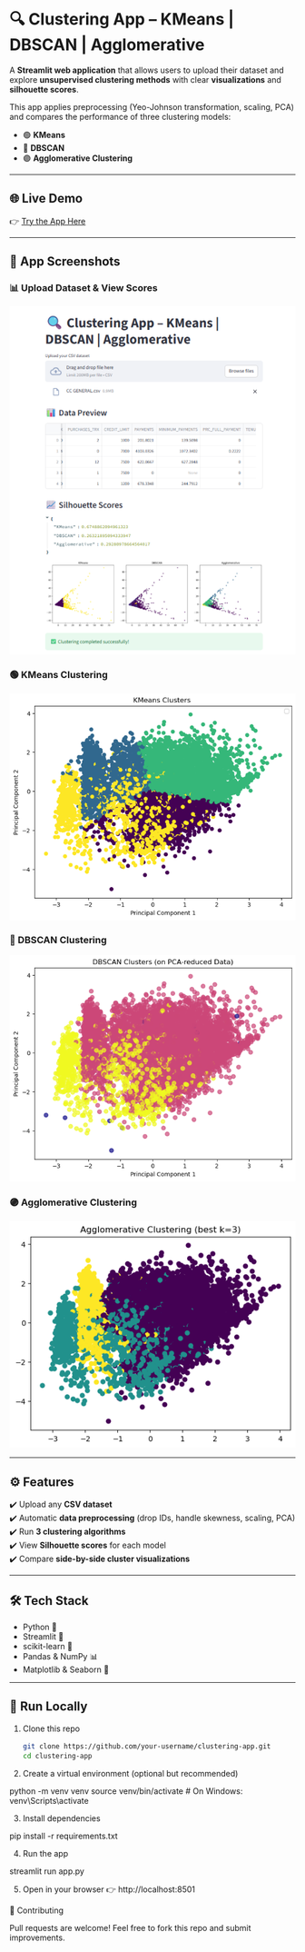 # 🔍 Clustering App – KMeans | DBSCAN | Agglomerative  

A **Streamlit web application** that allows users to upload their dataset and explore **unsupervised clustering methods** with clear **visualizations** and **silhouette scores**.  

This app applies preprocessing (Yeo-Johnson transformation, scaling, PCA) and compares the performance of three clustering models:  

- 🟢 **KMeans**  
- 🔵 **DBSCAN**  
- 🟣 **Agglomerative Clustering**  

---

## 🌐 Live Demo  
👉 [Try the App Here](https://unsupervised-learning-clustering-part-1-ebddhrtdebncfps4tof6wr.streamlit.app/)  

---

## 📸 App Screenshots  

### 📊 Upload Dataset & View Scores  
![Alt Text](outputapp.png)  

### 🟢 KMeans Clustering  
![Alt Text](k.png)  

### 🔵 DBSCAN Clustering  
![Alt Text](db.png)  

### 🟣 Agglomerative Clustering  
![Alt Text](ag.png)  

---

## ⚙️ Features  
✔️ Upload any **CSV dataset**  
✔️ Automatic **data preprocessing** (drop IDs, handle skewness, scaling, PCA)  
✔️ Run **3 clustering algorithms**  
✔️ View **Silhouette scores** for each model  
✔️ Compare **side-by-side cluster visualizations**  

---

## 🛠️ Tech Stack  
- Python 🐍  
- Streamlit 🎈  
- scikit-learn 🤖  
- Pandas & NumPy 📊  
- Matplotlib & Seaborn 🎨  

---

## 🚀 Run Locally  

1. Clone this repo  
   ```bash
   git clone https://github.com/your-username/clustering-app.git
   cd clustering-app
2. Create a virtual environment (optional but recommended)

python -m venv venv
source venv/bin/activate   # On Windows: venv\Scripts\activate


3. Install dependencies

pip install -r requirements.txt


4. Run the app

streamlit run app.py


5. Open in your browser 👉 http://localhost:8501

🤝 Contributing

Pull requests are welcome! Feel free to fork this repo and submit improvements.

